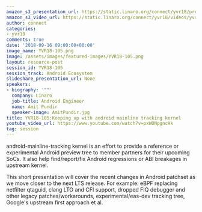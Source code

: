 ```yaml
---
amazon_s3_presentation_url: https://static.linaro.org/connect/yvr18/presentations/yvr18-105.pdf
amazon_s3_video_url: https://static.linaro.org/connect/yvr18/videos/yvr18-105.mp4
author: connect
categories:
- yvr18
comments: true
date: '2018-09-16 09:00:00+00:00'
image_name: YVR18-105.png
image: /assets/images/featured-images/YVR18-105.png
layout: resource-post
session_id: YVR18-105
session_track: Android Ecosystem
slideshare_presentation_url: None
speakers:
- biography: '""'
  company: Linaro
  job-title: Android Engineer
  name: Amit Pundir
  speaker-image: AmitPundir.jpg
title: YVR18-105:Keeping up with android mainline tracking kernel
youtube_video_url: https://www.youtube.com/watch?v=pxWONpgncHk
tag: session
---
```


android-mainline-tracking kernel is an effort to provide a reference or experimental Android preview tree to member partners for their upcoming SoCs. It also help find/report/fix Android regressions or ABI breakages in upstream kernel.

This short presentation will cover the recent changes in Android patchset as we move closer to the next LTS release. For example: eBPF replacing netfilter qtaguid, clang LTO and CFI support, dropped FIQ debugger and other legacy patches/workarounds, experimental/eas-dev tracking tree, Google's upstream first approach et al.